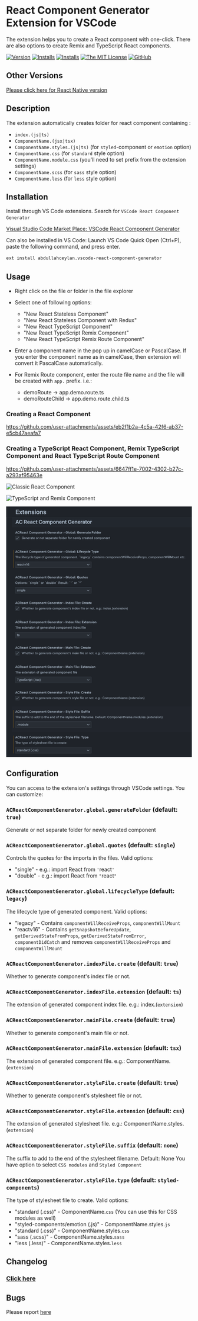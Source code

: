 # React Component Generator Extension for VSCode

The extension helps you to create a React component with one-click. There are also options to create Remix and TypeScript React components.

[![Version](https://vsmarketplacebadges.dev/version/abdullahceylan.vscode-react-component-generator.png)](https://marketplace.visualstudio.com/items?itemName=abdullahceylan.vscode-react-component-generator)
[![Installs](https://vsmarketplacebadges.dev/installs-short/abdullahceylan.vscode-react-component-generator.png)](https://marketplace.visualstudio.com/items?itemName=abdullahceylan.vscode-react-component-generator)
[![Installs](https://vsmarketplacebadges.dev/rating-star/abdullahceylan.vscode-react-component-generator.png)](https://marketplace.visualstudio.com/items?itemName=abdullahceylan.vscode-react-component-generator)
[![The MIT License](https://flat.badgen.net/badge/license/MIT/orange)](http://opensource.org/licenses/MIT)
[![GitHub](https://flat.badgen.net/github/release/abdullahceylan/vscode-react-component-generator)](https://github.com/abdullahceylan/vscode-react-component-generator/releases)

## Other Versions
[Please click here for React Native version](https://marketplace.visualstudio.com/items?itemName=abdullahceylan.vscode-react-native-component-generator)

## Description

The extension automatically creates folder for react component containing :

- `index.(js|ts)`
- `ComponentName.(jsx|tsx)`
- `ComponentName.styles.(js|ts)` (for `styled`-component or `emotion` option)
- `ComponentName.css` (for `standard` style option)
- `ComponentName.module.css` (you'll need to set prefix from the extension settings)
- `ComponentName.scss` (for `sass` style option)
- `ComponentName.less` (for `less` style option)

## Installation

Install through VS Code extensions. Search for `VSCode React Component Generator`

[Visual Studio Code Market Place: VSCode React Component Generator](https://marketplace.visualstudio.com/items?itemName=abdullahceylan.vscode-react-component-generator)

Can also be installed in VS Code: Launch VS Code Quick Open (Ctrl+P), paste the following command, and press enter.

```bash
ext install abdullahceylan.vscode-react-component-generator
```

## Usage

- Right click on the file or folder in the file explorer
- Select one of following options:
  - "New React Stateless Component"
  - "New React Stateless Component with Redux"
  - "New React TypeScript Component"
  - "New React TypeScript Remix Component"
  - "New React TypeScript Remix Route Component"

- Enter a component name in the pop up in camelCase or PascalCase. If you enter the component name as in camelCase, then extension will convert it PascalCase automatically.

- For Remix Route component, enter the route file name and the file will be created with `app.` prefix. i.e.:
  - demoRoute -> app.demo.route.ts
  - demoRouteChild -> app.demo.route.child.ts

### Creating a React Component

https://github.com/user-attachments/assets/eb2f1b2a-4c5a-42f6-ab37-e5cb47aeafa7

### Creating a TypeScript React Component, Remix TypeScript Component and React TypeScript Route Component

https://github.com/user-attachments/assets/6647ff1e-7002-4302-b27c-a293af95463e


![Classic React Component](assets/images/vscode-2.gif)

![TypeScript and Remix Component](assets/images/vscode-3.gif)

![Extension settings](assets/images/vscode-settings.png)

## Configuration

You can access to the extension's settings through VSCode settings. You can customize:

### `ACReactComponentGenerator.global.generateFolder` (default: `true`)

Generate or not separate folder for newly created component

### `ACReactComponentGenerator.global.quotes` (default: `single`)

Controls the quotes for the imports in the files. Valid options:

- "single" - e.g.: import React from `'`react`'`
- "double"  - e.g.: import React from `"`react`"`

### `ACReactComponentGenerator.global.lifecycleType` (default: `legacy`)

The lifecycle type of generated component. Valid options:

- "legacy" - Contains `componentWillReceiveProps`, `componentWillMount`
- "reactv16"  - Contains `getSnapshotBeforeUpdate`, `getDerivedStateFromProps`, `getDerivedStateFromError`, `componentDidCatch` and removes `componentWillReceiveProps` and `componentWillMount`

### `ACReactComponentGenerator.indexFile.create` (default: `true`)

Whether to generate component's index file or not.

### `ACReactComponentGenerator.indexFile.extension` (default: `ts`)

The extension of generated component index file. e.g.: index.(`extension`)

### `ACReactComponentGenerator.mainFile.create` (default: `true`)

Whether to generate component's main file or not.

### `ACReactComponentGenerator.mainFile.extension` (default: `tsx`)

The extension of generated component file. e.g.: ComponentName.(`extension`)

### `ACReactComponentGenerator.styleFile.create` (default: `true`)

Whether to generate component's stylesheet file or not.

### `ACReactComponentGenerator.styleFile.extension` (default: `css`)

The extension of generated stylesheet file. e.g.: ComponentName.styles.(`extension`)

### `ACReactComponentGenerator.styleFile.suffix` (default: `none`)

The suffix to add to the end of the stylesheet filename. Default: None
You have option to select `CSS modules` and `Styled Component`

### `ACReactComponentGenerator.styleFile.type` (default: `styled-components`)

The type of stylesheet file to create. Valid options:

- "standard (.css)" - ComponentName.`css` (You can use this for CSS modules as well)
- "styled-components/emotion (.js)" - ComponentName.styles.`js`
- "standard (.css)" - ComponentName.styles.`css`
- "sass (.scss)" - ComponentName.styles.`sass`
- "less (.less)" - ComponentName.styles.`less`

## Changelog

### [Click here](CHANGELOG.md)

## Bugs

Please report [here](https://github.com/abdullahceylan/vscode-react-component-generator/issues)
